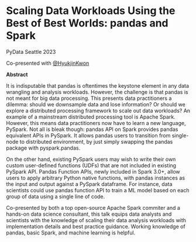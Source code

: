 # Scaling Data Workloads Using the Best of Best Worlds: pandas and Spark

PyData Seattle 2023

Co-presented with [@HyukjinKwon](https://github.com/HyukjinKwon)

**Abstract**
<br>

It is indisputable that pandas is oftentimes the keystone element in any data wrangling and analysis workloads. However, the challenge is that pandas is not meant for big data processing. This presents data practitioners a dilemma: should we downsample data and lose information? Or should we explore a distributed processing framework to scale out data workloads? An example of a mainstream distributed processing tool is Apache Spark. However, this means data practitioners now have to learn a new language, PySpark. Not all is bleak though: pandas API on Spark provides pandas equivalent APIs in PySpark. It allows pandas users to transition from single-node to distributed environment, by just simply swapping the pandas package with pyspark.pandas.

On the other hand, existing PySpark users may wish to write their own custom user-defined functions (UDFs) that are not included in existing PySpark API. Pandas Function APIs, newly included in Spark 3.0+, allow users to apply arbitrary Python native functions, with pandas instances as the input and output against a PySpark dataframe. For instance, data scientists could use pandas function API to train a ML model based on each group of data using a single line of code.

Co-presented by both a top open-source Apache Spark commiter and a hands-on data science consultant, this talk equips data analysts and scientists with the knowledge of scaling their data analysis workloads with implementation details and best practice guidance. Working knowledge of pandas, basic Spark, and machine learning is helpful.
